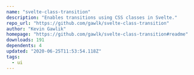 ```yaml
---
name: "svelte-class-transition"
description: "Enables transitions using CSS classes in Svelte."
repo_url: "https://github.com/gawlk/svelte-class-transition"
author: "Kevin Gawlik"
homepage: "https://github.com/gawlk/svelte-class-transition#readme"
downloads: 191
dependents: 4
updated: "2020-06-25T11:53:54.118Z"
tags: 
  - ui
---
```

